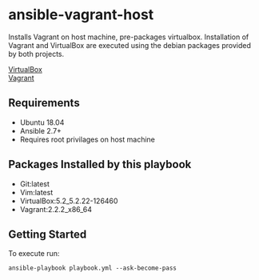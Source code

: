 # ansible-vagrant-host

Installs Vagrant on host machine, pre-packages virtualbox. Installation of
Vagrant and VirtualBox are executed using the debian packages provided by both
projects.

[VirtualBox](https://www.virtualbox.org)<br>
[Vagrant](https://www.vagrantup.com)

## Requirements

- Ubuntu 18.04
- Ansible 2.7+
- Requires root privilages on host machine

## Packages Installed by this playbook

- Git:latest
- Vim:latest
- VirtualBox:5.2_5.2.22-126460
- Vagrant:2.2.2_x86_64

## Getting Started

To execute run:
```command
ansible-playbook playbook.yml --ask-become-pass
```

